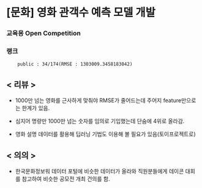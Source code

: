 # [문화] 영화 관객수 예측 모델 개발

### 교육용 Open Competition
### 랭크 
        public : 34/174(RMSE : 1303009.3458183042)

## < 리뷰 ><br>

* 1000만 넘는 영화를 근사하게 맞춰야 RMSE가 줄어드는데 주어지 feature만으로는 한계가 있음.

* 심지어 명량만 1000만 넘는 숫자를 임의로 기입했는데 단숨에 4위로 올라감.

* 영화 설명 데이터를 활용해 딥러닝 기법도 이용해 볼 필요가 있음(토이프로젝트로)

## < 의의 >

* 한국문화정보워 데이터 포털에 비슷한 데이터가 올라와 직원분들에게 데이콘 대회를 참고하여 비슷한 공모전 개최 건의를 함.
